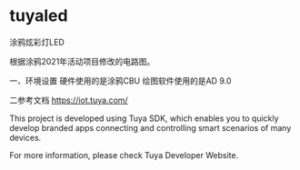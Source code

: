 # tuyaled
涂鸦炫彩灯LED

根据涂鸦2021年活动项目修改的电路图。

一、环境设置
硬件使用的是涂鸦CBU
绘图软件使用的是AD 9.0

二参考文档
https://iot.tuya.com/

This project is developed using Tuya SDK, which enables you to quickly develop branded apps connecting and controlling smart scenarios of many devices.

For more information, please check Tuya Developer Website.
